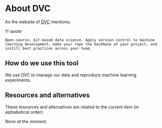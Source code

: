 # About DVC

As the website of [DVC](https://marketplace.visualstudio.com/items?itemName=ms-vscode-remote.remote-containers) mentions:

!!! quote

    Open-source, Git-based data science. Apply version control to machine learning development, make your repo the backbone of your project, and instill best practices across your team.

## How do we use this tool

We use DVC to manage our data and reproduce machine learning experiments.

## Resources and alternatives

These resources and alternatives are related to the current item (in alphabetical order).

_None at the moment._
